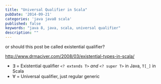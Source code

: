 ```yaml
---
title: "Universal Qualifier in Scala"
pubDate: '2014-09-21' 
categories: 'java java8 scala'
published: false
keywords: "java 8, java, scala, universal qualifier"
description: ""
---
```


or should this post be called existential qualifier?

http://www.drmaciver.com/2008/03/existential-types-in-scala/

 - ∃ = Existential qualifier `<? extends T>` _and_ `<? super T>` in Java, `T[_]` in Scala
 - ∀ = Universal qualifier, just regular generic


<!-- more -->

